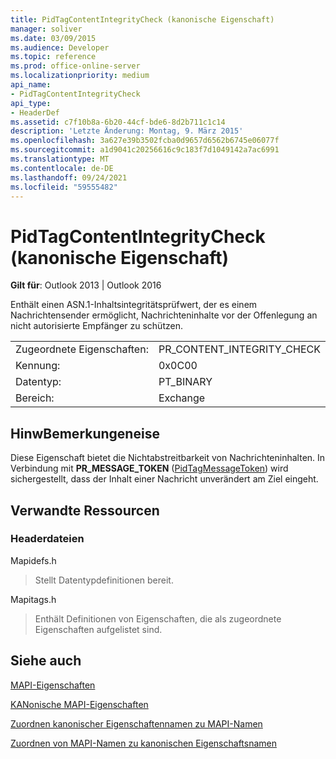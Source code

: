 ```yaml
---
title: PidTagContentIntegrityCheck (kanonische Eigenschaft)
manager: soliver
ms.date: 03/09/2015
ms.audience: Developer
ms.topic: reference
ms.prod: office-online-server
ms.localizationpriority: medium
api_name:
- PidTagContentIntegrityCheck
api_type:
- HeaderDef
ms.assetid: c7f10b8a-6b20-44cf-bde6-8d2b711c1c14
description: 'Letzte Änderung: Montag, 9. März 2015'
ms.openlocfilehash: 3a627e39b3502fcba0d9657d6562b6745e06077f
ms.sourcegitcommit: a1d9041c20256616c9c183f7d1049142a7ac6991
ms.translationtype: MT
ms.contentlocale: de-DE
ms.lasthandoff: 09/24/2021
ms.locfileid: "59555482"
---
```

# <a name="pidtagcontentintegritycheck-canonical-property"></a>PidTagContentIntegrityCheck (kanonische Eigenschaft)

  
  
**Gilt für**: Outlook 2013 | Outlook 2016 
  
Enthält einen ASN.1-Inhaltsintegritätsprüfwert, der es einem Nachrichtensender ermöglicht, Nachrichteninhalte vor der Offenlegung an nicht autorisierte Empfänger zu schützen.
  
|||
|:-----|:-----|
|Zugeordnete Eigenschaften:  <br/> |PR_CONTENT_INTEGRITY_CHECK  <br/> |
|Kennung:  <br/> |0x0C00  <br/> |
|Datentyp:  <br/> |PT_BINARY  <br/> |
|Bereich:  <br/> |Exchange  <br/> |
   
## <a name="remarks"></a>HinwBemerkungeneise

Diese Eigenschaft bietet die Nichtabstreitbarkeit von Nachrichteninhalten. In Verbindung mit **PR_MESSAGE_TOKEN** ([PidTagMessageToken](pidtagmessagetoken-canonical-property.md)) wird sichergestellt, dass der Inhalt einer Nachricht unverändert am Ziel eingeht.
  
## <a name="related-resources"></a>Verwandte Ressourcen

### <a name="header-files"></a>Headerdateien

Mapidefs.h
  
> Stellt Datentypdefinitionen bereit.
    
Mapitags.h
  
> Enthält Definitionen von Eigenschaften, die als zugeordnete Eigenschaften aufgelistet sind.
    
## <a name="see-also"></a>Siehe auch



[MAPI-Eigenschaften](mapi-properties.md)
  
[KANonische MAPI-Eigenschaften](mapi-canonical-properties.md)
  
[Zuordnen kanonischer Eigenschaftennamen zu MAPI-Namen](mapping-canonical-property-names-to-mapi-names.md)
  
[Zuordnen von MAPI-Namen zu kanonischen Eigenschaftsnamen](mapping-mapi-names-to-canonical-property-names.md)

